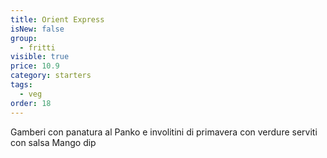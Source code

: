```yaml
---
title: Orient Express
isNew: false
group:
  - fritti
visible: true
price: 10.9
category: starters
tags:
  - veg
order: 18
---
```

Gamberi con panatura al Panko e involitini di primavera con verdure serviti con salsa Mango dip